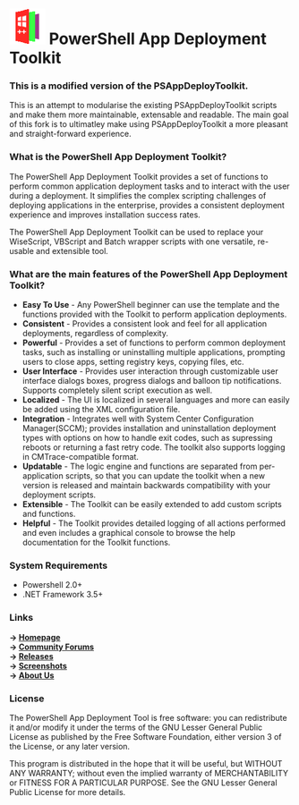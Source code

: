 # ![PowerShell App Deployment Toolkit Logo](AppDeployToolkitLogo.png) PowerShell App Deployment Toolkit

### This is a modified version of the PSAppDeployToolkit.

This is an attempt to modularise the existing PSAppDeployToolkit scripts and make them more maintainable, extensable and readable. The main goal of this fork is to ultimatley make using PSAppDeployToolkit a more pleasant and straight-forward experience.

### What is the PowerShell App Deployment Toolkit?

The PowerShell App Deployment Toolkit provides a set of functions to perform common application deployment tasks and to interact with the user during a deployment. It simplifies the complex scripting challenges of deploying applications in the enterprise, provides a consistent deployment experience and improves installation success rates.

The PowerShell App Deployment Toolkit can be used to replace your WiseScript, VBScript and Batch wrapper scripts with one versatile, re-usable and extensible tool.

### What are the main features of the PowerShell App Deployment Toolkit?

* **Easy To Use** - Any PowerShell beginner can use the template and the functions provided with the Toolkit to perform application deployments.
* **Consistent** - Provides a consistent look and feel for all application deployments, regardless of complexity.
* **Powerful** - Provides a set of functions to perform common deployment tasks, such as installing or uninstalling multiple applications, prompting users to close apps, setting registry keys, copying files, etc.
* **User Interface** - Provides user interaction through customizable user interface dialogs boxes, progress dialogs and balloon tip notifications. Supports completely silent script execution as well.
* **Localized** - The UI is localized in several languages and more can easily be added using the XML configuration file.
* **Integration** - Integrates well with System Center Configuration Manager(SCCM); provides installation and uninstallation deployment types with options on how to handle exit codes, such as supressing reboots or returning a fast retry code. The toolkit also supports logging in CMTrace-compatible format.
* **Updatable** - The logic engine and functions are separated from per-application scripts, so that you can update the toolkit when a new version is released and maintain backwards compatibility with your deployment scripts.
* **Extensible** - The Toolkit can be easily extended to add custom scripts and functions.
* **Helpful** - The Toolkit provides detailed logging of all actions performed and even includes a graphical console to browse the help documentation for the Toolkit functions.

### System Requirements

* Powershell 2.0+
* .NET Framework 3.5+

### Links

**-> [Homepage](https://psappdeploytoolkit.com)<br>
-> [Community Forums](https://discourse.psappdeploytoolkit.com/)<br>
-> [Releases](https://github.com/PSAppDeployToolkit/PSAppDeployToolkit/releases)<br>
-> [Screenshots](https://psappdeploytoolkit.com/screenshots/)<br>
-> [About Us](https://psappdeploytoolkit.com/about/)**<br>

### License

The PowerShell App Deployment Tool is free software: you can redistribute it and/or modify it under the terms of the GNU Lesser General Public License as published by the Free Software Foundation, either version 3 of the License, or any later version.
 
This program is distributed in the hope that it will be useful, but WITHOUT ANY WARRANTY; without even the implied warranty of MERCHANTABILITY or FITNESS FOR A PARTICULAR PURPOSE.  See the GNU Lesser General Public License for more details.
